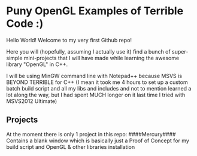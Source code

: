 Puny OpenGL Examples of Terrible Code :)
========================================
Hello World!
Welcome to my very first Github repo!

Here you will (hopefully, assuming I actually use it) find a bunch of super-simple mini-projects that I will have made while learning the awesome library "OpenGL" in C++.

I will be using MinGW command line with Notepad++ because MSVS is BEYOND TERRIBLE for C++ (I mean it took me 4 hours to set up a custom batch build script and all my libs and includes and not to mention learned a lot along the way, but I had spent MUCH longer on it last time I tried with MSVS2012 Ultimate)

Projects
--------
At the moment there is only 1 project in this repo:
####Mercury####
Contains a blank window which is basically just a Proof of Concept for my build script and OpenGL & other libraries installation
